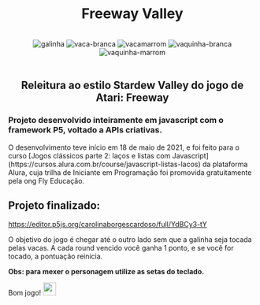 <h1 align="center">Freeway Valley</h1>
<br>
<div align="center">
<a><img src="https://i.ibb.co/SXbbBb6/galinha.png" alt="galinha" border="0" style="center"></a>
<a><img src="https://i.ibb.co/D4RnDw4/vaca-branca.png" alt="vaca-branca" border="0"></a>
<a><img src="https://i.ibb.co/QCrvD6n/vacamarrom.png" alt="vacamarrom" border="0"></a>
<a><img src="https://i.ibb.co/12SYgD3/vaquinha-branca.png" alt="vaquinha-branca" border="0"></a>
<a><img src="https://i.ibb.co/fMGYF0F/vaquinha-marrom.png" alt="vaquinha-marrom" border="0"></a>
  </div>
<br>
<h2 align="center">Releitura ao estilo Stardew Valley do jogo de Atari: Freeway </h2>
<h3>Projeto desenvolvido inteiramente em javascript com o framework P5, voltado a APIs criativas. </h3>
O desenvolvimento teve início em 18 de maio de 2021, e foi feito para o curso [Jogos clássicos parte 2: laços e listas com Javascript](https://cursos.alura.com.br/course/javascript-listas-lacos) da plataforma Alura, cuja trilha de Iniciante em Programação foi promovida gratuitamente pela ong Fly Educação.

## Projeto finalizado:
https://editor.p5js.org/carolinaborgescardoso/full/YdBCy3-tY

O objetivo do jogo é chegar até o outro lado sem que a galinha seja tocada pelas vacas. A cada round vencido você ganha 1 ponto, e se você for tocado, a pontuação reinicia.

**Obs: para mexer o personagem utilize as setas do teclado.**

Bom jogo! <a><img src="https://stardewvalleywiki.com/mediawiki/images/thumb/b/b3/Junimo_Icon.png/32px-Junimo_Icon.png" width="26px" border="0"></a>
